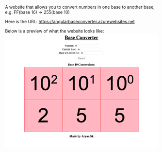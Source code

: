 A website that allows you to convert numbers in one base to another base, e.g. FF(base 16) -> 255(base 10)

Here is the URL: https://angularbaseconverter.azurewebsites.net

Below is a preview of what the website looks like:
![Image 1](https://github.com/AryaaSk/baseConverter/blob/master/Previews/Image1.png?raw=true)
